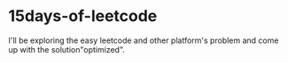 # 15days-of-leetcode
I'll be exploring the easy leetcode and other platform's problem and come up with the solution"optimized".
